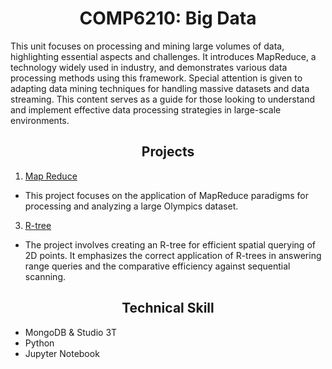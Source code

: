# __<center>COMP6210: Big Data</center>__
This unit focuses on processing and mining large volumes of data, highlighting essential aspects and challenges. It introduces MapReduce, a technology widely used in industry, and demonstrates various data processing methods using this framework. Special attention is given to adapting data mining techniques for handling massive datasets and data streaming. This content serves as a guide for those looking to understand and implement effective data processing strategies in large-scale environments.

## __<center>Projects</center>__
1. [Map Reduce](https://github.com/audreyngnn/Master-of-Business-Analytics/tree/main/Technical%20Programming/COMP6210/Map_Reduce)
- This project focuses on the application of MapReduce paradigms for processing and analyzing a large Olympics dataset.
3. [R-tree](https://github.com/audreyngnn/Master-of-Business-Analytics/tree/main/Technical%20Programming/COMP6210/R_Tree)
- The project involves creating an R-tree for efficient spatial querying of 2D points. It emphasizes the correct application of R-trees in answering range queries and the comparative efficiency against sequential scanning.

## __<center>Technical Skill</center>__
- MongoDB & Studio 3T
- Python
- Jupyter Notebook 
